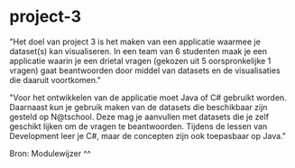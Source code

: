 # project-3
"Het doel van project 3 is het maken van een applicatie waarmee je dataset(s) kan visualiseren. In een team van 6 studenten maak je een applicatie waarin je een drietal vragen (gekozen uit 5 oorspronkelijke 1 vragen) gaat beantwoorden door middel van datasets en de visualisaties die daaruit voortkomen."

"Voor het ontwikkelen van de applicatie moet Java of C# gebruikt worden. Daarnaast kun je gebruik maken
van de datasets die beschikbaar zijn gesteld op N@tschool. Deze mag je aanvullen met datasets die je
zelf geschikt lijken om de vragen te beantwoorden. Tijdens de lessen van Development leer je C#, maar
de concepten zijn ook toepasbaar op Java."

Bron: Modulewijzer ^^
